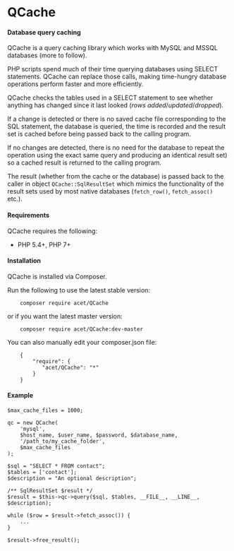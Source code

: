 # QCache

#### Database query caching

QCache is a query caching library which works with MySQL and MSSQL databases (more to follow).

PHP scripts spend much of their time querying databases using SELECT statements. QCache can
replace those calls, making time-hungry database operations perform faster and more efficiently.

QCache checks the tables used in a SELECT statement to see whether anything has changed since
it last looked (_rows added_/_updated_/_dropped_).

If a change is detected or there is no saved cache file corresponding to the SQL statement, the
database is queried, the time is recorded and the result set is cached before being passed back
to the calling program.

If no changes are detected, there is no need for the database to repeat the operation using the
exact same query and producing an identical result set) so a cached result is returned to the
calling program.

The result (whether from the cache or the database) is passed back to the caller in object
`QCache::SqlResultSet` which mimics the functionality of the result sets used by most native
databases (`fetch_row()`, `fetch_assoc()` etc.).

#### Requirements
QCache requires the following:

* PHP 5.4+, PHP 7+

#### Installation
QCache is installed via Composer.

Run the following to use the latest stable version:
```
    composer require acet/QCache
```    
or if you want the latest master version:
```
    composer require acet/QCache:dev-master
```
You can also manually edit your composer.json file:
```
    {
        "require": {
           "acet/QCache": "*"
        }
    }
```

#### Example
```
$max_cache_files = 1000;

qc = new QCache(
    'mysql',
    $host_name, $user_name, $password, $database_name,
    '/path_to/my_cache_folder',
    $max_cache_files
);

$sql = "SELECT * FROM contact";
$tables = ['contact'];
$description = "An optional description";

/** SqlResultSet $result */
$result = $this->qc->query($sql, $tables, __FILE__, __LINE__, $description);

while ($row = $result->fetch_assoc()) {
    ...
}

$result->free_result();
```
